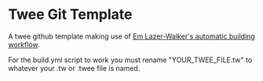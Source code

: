 # Twee Git Template
A twee github template making use of [Em Lazer-Walker's automatic building workflow](https://dev.to/lazerwalker/a-modern-developer-s-workflow-for-twine-4imp).

For the build.yml script to work you must rename "YOUR_TWEE_FILE.tw" to whatever your .tw or .twee file is named.
